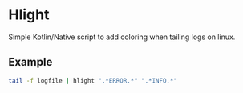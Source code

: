 # Hlight 

Simple Kotlin/Native script to add coloring when tailing logs on linux.

## Example

```bash
tail -f logfile | hlight ".*ERROR.*" ".*INFO.*"
```
